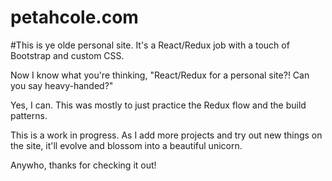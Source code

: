 # petahcole.com

#This is ye olde personal site. It's a React/Redux job with a touch of Bootstrap and custom CSS.

Now I know what you're thinking, "React/Redux for a personal site?! Can you say heavy-handed?"

Yes, I can. This was mostly to just practice the Redux flow and the build patterns.

This is a work in progress. As I add more projects and try out new things on the site, it'll evolve and blossom into a 
beautiful unicorn. 

Anywho, thanks for checking it out!
